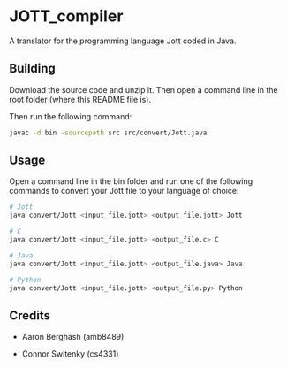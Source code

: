 # JOTT_compiler

A translator for the programming language Jott coded in Java.

## Building

Download the source code and unzip it. Then open a command line in the root folder (where this README file is).

Then run the following command:

```bash
javac -d bin -sourcepath src src/convert/Jott.java
```

## Usage

Open a command line in the bin folder and run one of the following commands to convert your Jott file to your language of choice:
```bash
# Jott
java convert/Jott <input_file.jott> <output_file.jott> Jott

# C
java convert/Jott <input_file.jott> <output_file.c> C

# Java
java convert/Jott <input_file.jott> <output_file.java> Java

# Python
java convert/Jott <input_file.jott> <output_file.py> Python
```

## Credits

* Aaron Berghash (amb8489)

* Connor Switenky (cs4331)
